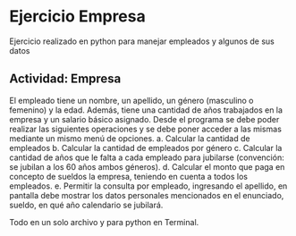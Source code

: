 # Ejercicio Empresa
Ejercicio realizado en python para manejar empleados y algunos de sus datos

## Actividad: Empresa
El empleado tiene un nombre, un apellido, un género (masculino o femenino) y la edad. Además,
tiene una cantidad de años trabajados en la empresa y un salario básico asignado.
Desde el programa se debe poder realizar las siguientes operaciones y se debe poner acceder a las
mismas mediante un mismo menú de opciones.
a. Calcular la cantidad de empleados
b. Calcular la cantidad de empleados por género
c. Calcular la cantidad de años que le falta a cada empleado para jubilarse (convención: se
jubilan a los 60 años ambos géneros).
d. Calcular el monto que paga en concepto de sueldos la empresa, teniendo en cuenta a
todos los empleados.
e. Permitir la consulta por empleado, ingresando el apellido, en pantalla debe mostrar los datos
personales mencionados en el enunciado, sueldo, en qué año calendario se jubilará.

Todo en un solo archivo y para python en Terminal.